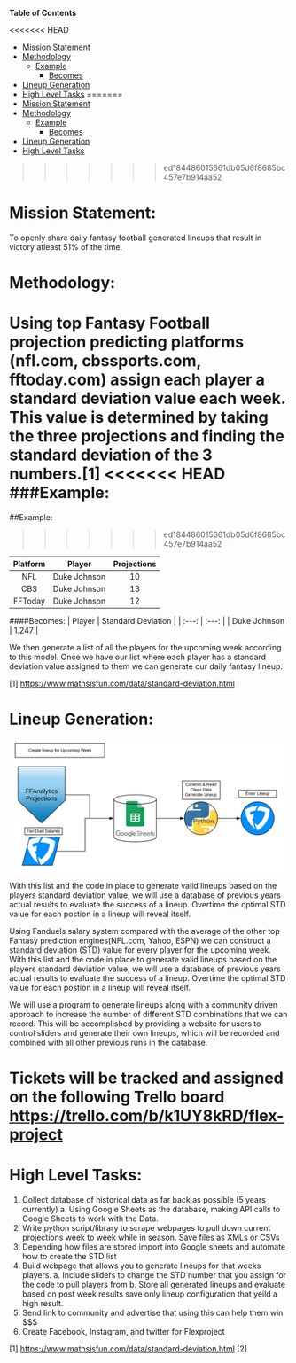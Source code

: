 **Table of Contents**

<<<<<<< HEAD
- [Mission Statement](Mission-Statement)
- [Methodology](Methodology)
  * [Example](Example)
    + [Becomes](Becomes)
- [Lineup Generation](Lineup-Generation)
- [High Level Tasks](High-Level-Tasks)
=======
- [Mission Statement](Mission%20Statement)
- [Methodology](Methodology)
  * [Example](##Example)
    + [Becomes](###Becomes)
- [Lineup Generation](Lineup$20Generation)
- [High Level Tasks](High%20Level%20Tasks)
>>>>>>> ed184486015661db05d6f8685bc457e7b914aa52



Mission Statement:
==================
To openly share daily fantasy football generated lineups that result in victory atleast 51% of the time.

Methodology:
=====================
Using top Fantasy Football projection predicting platforms (nfl.com, cbssports.com, fftoday.com) assign each player
a standard deviation value each week.
This value is determined by taking the three projections and finding the standard deviation of the 3 numbers.[1]
<<<<<<< HEAD
###Example:
=======
##Example:
>>>>>>> ed184486015661db05d6f8685bc457e7b914aa52

| Platform  | Player | Projections |
| :---:         |     :---:      |          :---: |
| NFL   | Duke Johnson     | 10  |
| CBS    | Duke Johnson       | 13   |
| FFToday    | Duke Johnson       | 12   |

####Becomes:
| Player | Standard Deviation |
|     :---:      |          :---: |
| Duke Johnson     |  1.247   |

We then generate a list of all the players for the upcoming week according to this model.
Once we have our list where each player has a standard deviation value assigned to them we can generate our daily fantasy lineup.

[1] https://www.mathsisfun.com/data/standard-deviation.html

Lineup Generation:
======================

![](flex/Data/images/Lineup_Generator.png)

With this list and the code in place to generate valid lineups based on the players standard deviation value, we will use a database of previous years actual results to evaluate the success of a lineup. Overtime the optimal STD value for each postion in a lineup will reveal itself.

Using Fanduels salary system compared with the average of the other top Fantasy prediction engines(NFL.com, Yahoo, ESPN) 
we can construct a standard deviation (STD) value for every player for the upcoming week. With this list and the code in place to generate valid lineups based on the players standard deviation value, we will use a database of previous years actual results to evaluate the success of a lineup. Overtime the optimal STD value for each postion in a lineup will reveal itself. 

We will use a program to generate lineups along with a community driven approach to increase the number of different STD combinations that we can record. This will be accomplished by providing a website for users to control sliders and generate their own lineups, which will be recorded and combined with all other previous runs in the database.



Tickets will be tracked and assigned on the following Trello board
https://trello.com/b/k1UY8kRD/flex-project
======================

High Level Tasks:
======================
 1. Collect database of historical data as far back as possible (5 years currently)
    a. Using Google Sheets as the database, making API calls to Google Sheets to work with the Data.
 2. Write python script/library to scrape webpages to pull down current projections week to week while in season. Save files as XMLs or CSVs
 3. Depending how files are stored import into Google sheets and automate how to create the STD list
 4. Build webpage that allows you to generate lineups for that weeks players.
    a. Include sliders to change the STD number that you assign for the code to pull players from
    b. Store all generated lineups and evaluate based on post week results save only lineup configuration that yeild a high result.
 5. Send link to community and advertise that using this can help them win $$$
 6. Create Facebook, Instagram, and twitter for Flexproject


[1] https://www.mathsisfun.com/data/standard-deviation.html
[2]